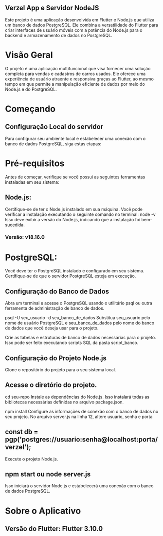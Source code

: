 ## Verzel App e Servidor NodeJS
Este projeto é uma aplicação desenvolvida em Flutter e Node.js que utiliza um banco de dados PostgreSQL. Ele combina a versatilidade do Flutter para criar interfaces de usuário móveis com a potência do Node.js para o backend e armazenamento de dados no PostgreSQL.

# Visão Geral
O projeto é uma aplicação multifuncional que visa fornecer uma solução completa para vendas e cadastros de carros usados. Ele oferece uma experiência de usuário atraente e responsiva graças ao Flutter, ao mesmo tempo em que permite a manipulação eficiente de dados por meio do Node.js e do PostgreSQL.

# Começando
## Configuração Local do servidor
Para configurar seu ambiente local e estabelecer uma conexão com o banco de dados PostgreSQL, siga estas etapas:

# Pré-requisitos
Antes de começar, verifique se você possui as seguintes ferramentas instaladas em seu sistema:

## Node.js: 
Certifique-se de ter o Node.js instalado em sua máquina. Você pode verificar a instalação executando o seguinte comando no terminal: node -v
Isso deve exibir a versão do Node.js, indicando que a instalação foi bem-sucedida.
### Versão: v18.16.0

# PostgreSQL: 
Você deve ter o PostgreSQL instalado e configurado em seu sistema. Certifique-se de que o servidor PostgreSQL esteja em execução.

## Configuração do Banco de Dados
Abra um terminal e acesse o PostgreSQL usando o utilitário psql ou outra ferramenta de administração de banco de dados.

psql -U seu_usuario -d seu_banco_de_dados
Substitua seu_usuario pelo nome de usuário PostgreSQL e seu_banco_de_dados pelo nome do banco de dados que você deseja usar para o projeto.

Crie as tabelas e estruturas de banco de dados necessárias para o projeto. Isso pode ser feito executando scripts SQL da pasta script_banco.

## Configuração do Projeto Node.js
Clone o repositório do projeto para o seu sistema local.

## Acesse o diretório do projeto.
cd seu-repo
Instale as dependências do Node.js. Isso instalará todas as bibliotecas necessárias definidas no arquivo package.json.

npm install
Configure as informações de conexão com o banco de dados no seu projeto. No arquivo server.js na linha 12, altere usuário, senha e porta
## const db = pgp('postgres://usuario:senha@localhost:porta/verzel');

Execute o projeto Node.js.

## npm start ou node server.js
Isso iniciará o servidor Node.js e estabelecerá uma conexão com o banco de dados PostgreSQL.


# Sobre o Aplicativo
## Versão do Flutter: Flutter 3.10.0 
